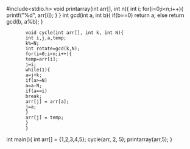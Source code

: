 #include<stdio.h>
void printarray(int arr[], int n){
           int i;
           for(i=0;i<n;i++){
           printf("%d", arr[i]);
           }
           }
int gcd(int a, int b){
           if(b==0)
           return a;
           else
           return gcd(b, a%b);
           }

           void cycle(int arr[], int k, int N){
           int i,j,a,temp;
           k%=N;
           int rotate=gcd(k,N);
           for(i=0;i<n;i++){
           temp=arr[i];
           j=i;
           while(1){
           a=j+k;
           if(a>=N)
           a=a-N;
           if(a==i)
           break;
           arr[j] = arr[a];
           j=a;
           }
           arr[j] = temp;
           }
           }
int main(){
         int arr[] = {1,2,3,4,5};
         cycle(arr, 2, 5);
         printarray(arr,5);
         }
